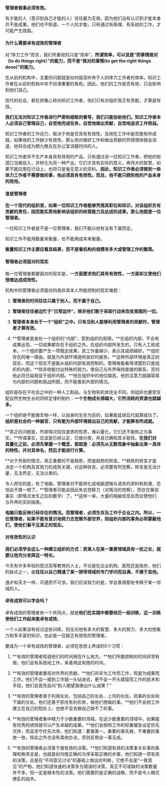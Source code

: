 **管理者做事必须有效。**

有才能的人（意识到自己才能的人）往往最为无效，因为他们没有认识到才能本身并不是成果。他们也不知道，一个人的才能，只有通过有条理、有系统的工作，才可能产生效益。

#### 为什么需要卓有成效的管理者

对“体力工作”而言，我们所重视的只是“效率”。**所谓效率，可以说是“把事情做对（to do things right）”的能力，而不是“做对的事情(to get the right things done)”的能力。**

在从前的机构中，主要的问题就是如何提高听命于人的体力工作者的效率。知识工作者在从前的机构中并不扮演重要的角色。因此，他们的工作是否有效，只会影响到他们自己。

现代的社会，都在把重心转向知识工作者，他们只有对组织真正有贡献，才算是有效。

**我们无法对知识工作者进行严密和细致的督导，我们只能协助他们。知识工作者本人必须自己管理自己，自觉地完成任务，自觉地做出贡献，自觉地追求工作效益。**

知识工作者的工作动力，取决于他是否具有有效性，及他在工作中是否能有所成就。如果他的工作缺少有效性，那么他对做好工作和做出贡献的热情很快就会消退，他将会成为朝九晚五在办公室消磨时间的人。

知识工作者并不生产本身具有效用的产品，只有通过另一位知识工作者，把他的街道口当做投入，并转化为另一种产出，它们才具有实际的意义。再伟大的智慧，如果不能应用在行动上，也将只是毫无意义的资料。**因此，知识工作者必须做到一些体力工作者不需要做的事，他必须具有有效性。而且，他不能只顾到他的产品本身的效用。**

#### 谁是管理者

**在一个现代的组织里，如果一位知识工作者能够凭借其职位和知识，对该组织负有贡献的责任，因而能实质地影响该组织的经营能力及达成的成果，那么他就是一位管理者。**

一位知识工作者是不是一位管理者，我们不能以他有没有下属而定。

知识工作不能用数量来衡量，也不能用成本来衡量。

**衡量知识工作主要应看其结果，而不是看机构的规模有多大或管理工作的繁简。**

#### 管理者必须面对的现实

每一位管理者都要面对的现实是，**一方面要求他们具有有效性，一方面却又使他们很难达成成效性。**

机构中的管理者必须面对四类非其本人所能控制的现实难题：

1. **管理者的时间往往只属于别人，而不属于自己。**

2. **管理者往往被迫忙于“日常运作”，除非他们敢于采取行动来改变周围的一切。**

3. **管理者本身处于一个“组织”之中。只有当别人能够利用管理者的贡献时，管理者才算有效。**

4. **管理者是身处一个组织的“内部”，受到组织的局限。**在组织内部，不会有成果出现，一切成果都存在于组织之外。在组织内部所发生的，只有人工和成本。一个组织要产生一项既定成果，其工作量越少，表示其成绩越好。**组织存在的唯一理由，就是为外部环境提供良好的服务。**这种外部环境是真正的现实，而这个现实不是能从组织内部有效控制的。管理者能看得清楚的只是组织的内部，**除非他能付出特殊的努力，使自己与外界保持直接的联系，否则他必将日益局促于组织内部。**他在组织中的地位越高，他的注意力就越容易为内部的问题和挑战所困，而不能看到外部的情况。

组织是存在于社会之中的一种人工制品，与生物有机体完全不同。但组织也要受支配自然生物生长的同样定律的制约：**一个生物成长得越大，它所消耗的资源也就越多。**

一个组织绝不能像生物一样，以自身的生存为目的，如果能延续后代就算成功了。**组织是社会的一种器官，只有能为外部环境做出自己的贡献，才能算有所成就。**

**真正的问题是，外部情况往往是质的性质，难以量化，它们还不能称之为事实。**所谓事实，应该是已经认定，已做分类，并且已确知其关联性。**在我们对其量化之前，必须先掌握一个概念，那就是：必须先从无数现象中抽象出某一具体的特性，并对其命名，然后才能进行计算。**

**对于外部的情况，真正重要的不是趋势，而是趋势的转变。**趋势的转变才是决定一个机构及其努力的成败关键。对这种转变，必须要有所觉察，转变是无法计量，无法界定，无法分类的。

令人担忧的是，有了电脑，管理者对不能转化成电脑逻辑与语言的资料和刺激，恐怕会不屑一顿了。**管理者可能会因此失去觉察力（对情况的觉察），而仅仅重视事实（即情况发生之后的数字）了。**这样一来，大量的电脑信息反而会使他们与外界的实际隔离。

**电脑只能反映已经存在的情况。而管理者，必须生存及工作于企业之内。所以，一位管理者，如果不能有意识地努力去觉察外部世界，则组织内部的事务必将蒙蔽他们，使他们看不见真正的现实。**

#### 对有效性的认识

**我们必须学会这么一种建立组织的方式：若某人在某一重要领域具有一技之长，就要让他充分发挥这一特长。**

今天有许多年轻的受过高等教育的人士，不论是在企业机构、医院还是政府，他们的缺点之一，是**往往以自己精通了某一狭窄领域的专门学问而自满，不屑于其他。**

通才和天才一样，可遇而不可求。我们应该努力的是，学会善用那些专精于某一领域的人。

#### 卓有成效可以学会吗？

卓有成效的管理者有一个共同点，就是**他们在实践中都要经历一段训练，这一训练使他们工作起来能卓有成效**。

一个人如果没有经过这些训练，则无论他有多大的智慧、多大的努力、多大的想象力和多丰富的知识，也必是一位缺乏有效性的管理者。

要成为一个卓有成效的管理者，必须在思想上养成的5个习惯：

1. **有效的管理者知道他们的时间用在什么地方。**他们所能控制的时间非常有限，他们会有系统地工作，来善用这有限的时间。

2. **有效的管理者重视对外界的贡献。**他们并非为工作而工作，而是为成果而工作。他们不会一接到工作就一头钻进去，更不会一开头就探究工作的技术和手段，他们会首先自问“别人期望我做出什么成果？”

3. **有效的管理者善于利用长处，包括自己的长处、上司的长处、同事的长处和下属的长处。他们还善于抓住有利形势，做他们想做的事。**他们不会把工作建立在自己的短处上，也绝不会去做自己做不了的事。

4. **有效的管理者集中精力于少数重要的领域，在这少数重要的领域中，如果能有优秀的绩效就可以产生卓越的成果。**他们会按照工作的轻重缓急设定优先次序，而且坚守优先次序。他们知道：要事第一。重要的事先做，不重要的事放一放，除此之外也没有其他办法，否则反倒会一事无成。

5. **有效的管理者必须善于做有效的决策。**他们知道有效的决策事关处事的条理和秩序总是，也就是如何按正确的次序采取正确的步骤。他们知道一项有效的决策，总是在“不同意见讨论”的基础上做出的判断，它绝不会是“一致意见”的产物。他们知道快速的决策多为错误的决策，真正不可或缺的决策数量并不多，但一定是根本性的决策。他们需要的是正确的战略，而不是令人眼花缭乱的战术。



